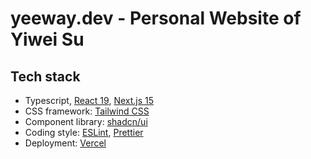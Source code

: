 # yeeway.dev - Personal Website of Yiwei Su

## Tech stack

- Typescript, [React 19](https://react.dev/), [Next.js 15](https://nextjs.org/)
- CSS framework: [Tailwind CSS](https://tailwindcss.com/)
- Component library: [shadcn/ui](https://ui.shadcn.com/)
- Coding style: [ESLint](https://eslint.org/), [Prettier](https://prettier.io/)
- Deployment: [Vercel](https://vercel.com)
